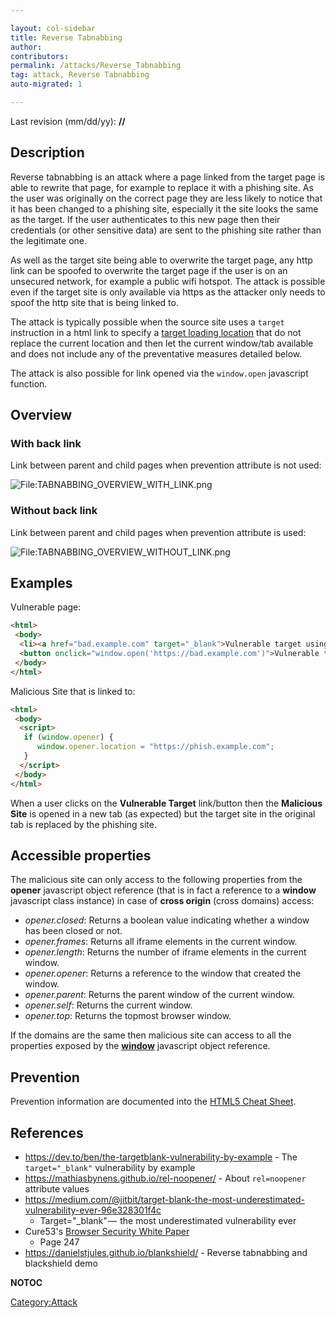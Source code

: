 ```yaml
---

layout: col-sidebar
title: Reverse Tabnabbing
author: 
contributors: 
permalink: /attacks/Reverse_Tabnabbing
tag: attack, Reverse Tabnabbing
auto-migrated: 1

---
```


Last revision (mm/dd/yy): **//**

## Description

Reverse tabnabbing is an attack where a page linked from the target page
is able to rewrite that page, for example to replace it with a phishing
site. As the user was originally on the correct page they are less
likely to notice that it has been changed to a phishing site, especially
it the site looks the same as the target. If the user authenticates to
this new page then their credentials (or other sensitive data) are sent
to the phishing site rather than the legitimate one.

As well as the target site being able to overwrite the target page, any
http link can be spoofed to overwrite the target page if the user is on
an unsecured network, for example a public wifi hotspot. The attack is
possible even if the target site is only available via https as the
attacker only needs to spoof the http site that is being linked to.

The attack is typically possible when the source site uses a `target`
instruction in a html link to specify a [target loading
location](https://www.w3schools.com/tags/att_a_target.asp) that do not
replace the current location and then let the current window/tab
available and does not include any of the preventative measures detailed
below.

The attack is also possible for link opened via the `window.open`
javascript function.

## Overview

### With back link

Link between parent and child pages when prevention attribute is not
used:

![<File:TABNABBING_OVERVIEW_WITH_LINK.png>](TABNABBING_OVERVIEW_WITH_LINK.png
"File:TABNABBING_OVERVIEW_WITH_LINK.png")

### Without back link

Link between parent and child pages when prevention attribute is used:

![<File:TABNABBING_OVERVIEW_WITHOUT_LINK.png>](TABNABBING_OVERVIEW_WITHOUT_LINK.png
"File:TABNABBING_OVERVIEW_WITHOUT_LINK.png")

## Examples

Vulnerable page:

``` html
<html>
 <body>
  <li><a href="bad.example.com" target="_blank">Vulnerable target using html link to open the new page</a></li>
  <button onclick="window.open('https://bad.example.com')">Vulnerable target using javascript to open the new page</button>
 </body>
</html>
```

Malicious Site that is linked to:

``` html
<html>
 <body>
  <script>
   if (window.opener) {
      window.opener.location = "https://phish.example.com";
   }
  </script>
 </body>
</html>
```

When a user clicks on the **Vulnerable Target** link/button then the
**Malicious Site** is opened in a new tab (as expected) but the target
site in the original tab is replaced by the phishing site.

## Accessible properties

The malicious site can only access to the following properties from the
**opener** javascript object reference (that is in fact a reference to a
**window** javascript class instance) in case of **cross origin** (cross
domains) access:

  - *opener.closed*: Returns a boolean value indicating whether a window
    has been closed or not.
  - *opener.frames*: Returns all iframe elements in the current window.
  - *opener.length*: Returns the number of iframe elements in the
    current window.
  - *opener.opener*: Returns a reference to the window that created the
    window.
  - *opener.parent*: Returns the parent window of the current window.
  - *opener.self*: Returns the current window.
  - *opener.top*: Returns the topmost browser window.

If the domains are the same then malicious site can access to all the
properties exposed by the
**[window](https://www.w3schools.com/jsref/obj_window.asp)** javascript
object reference.

## Prevention

Prevention information are documented into the [HTML5 Cheat
Sheet](HTML5_Security_Cheat_Sheet#Tabnabbing "wikilink").

## References

  - <https://dev.to/ben/the-targetblank-vulnerability-by-example> - The
    `target="_blank"` vulnerability by example
  - <https://mathiasbynens.github.io/rel-noopener/> - About
    `rel=noopener` attribute values
  - <https://medium.com/@jitbit/target-blank-the-most-underestimated-vulnerability-ever-96e328301f4c>
    - Target="_blank" —  the most underestimated vulnerability ever
  - Cure53's [Browser Security White
    Paper](https://github.com/cure53/browser-sec-whitepaper/raw/master/browser-security-whitepaper.pdf)
    - Page 247
  - <https://danielstjules.github.io/blankshield/> - Reverse tabnabbing
    and blackshield demo

__NOTOC__

[Category:Attack](Category:Attack "wikilink")